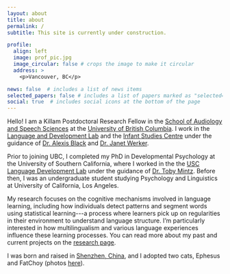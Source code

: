 ```yaml
---
layout: about
title: about
permalink: /
subtitle: This site is currently under construction.

profile:
  align: left
  image: prof_pic.jpg
  image_circular: false # crops the image to make it circular
  address: >
    <p>Vancouver, BC</p>

news: false  # includes a list of news items
selected_papers: false # includes a list of papers marked as "selected={true}"
social: true  # includes social icons at the bottom of the page
---
```


Hello! I am a Killam Postdoctoral Research Fellow in the [School of Audiology and Speech Sciences](https://audiospeech.ubc.ca/) at the [University of British Columbia](https://www.ubc.ca/). I work in the [Language and Development Lab](https://languageanddevelopment.ca/) and the [Infant Studies Centre](https://infantstudies.psych.ubc.ca/) under the guidance of [Dr. Alexis Black](https://audiospeech.ubc.ca/faculty-staff/academic-faculty/alexis-black/) and [Dr. Janet Werker](https://psych.ubc.ca/profile/janet-werker/).

Prior to joining UBC, I completed my PhD in Developmental Psychology at the University of Southern California, where I worked in the the [USC Language Development Lab](https://dornsife.usc.edu/labs/langdevlab) under the guidance of [Dr. Toby Mintz](https://dornsife.usc.edu/tobenmintz). Before then, I was an undergraduate student studying Psychology and Linguistics at University of California, Los Angeles. 

My research focuses on the cognitive mechanisms involved in language learning, including how individuals detect patterns and segment words using statistical learning---a process where learners pick up on regularities in their environment to understand language structure. I’m particularly interested in how multilingualism and various language experiences influence these learning processes. You can read more about my past and current projects on the [research page](https://helenshiyang.github.io/research/). 

I was born and raised in [Shenzhen, China](https://en.wikipedia.org/wiki/Shenzhen), and I adopted two cats, Ephesus and FatChoy (photos [here](https://www.instagram.com/effortlessephesus/)). 

